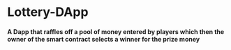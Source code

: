 # Lottery-DApp

#### A Dapp that raffles off a pool of money entered by players which then the owner of the smart contract selects a winner for the prize money


